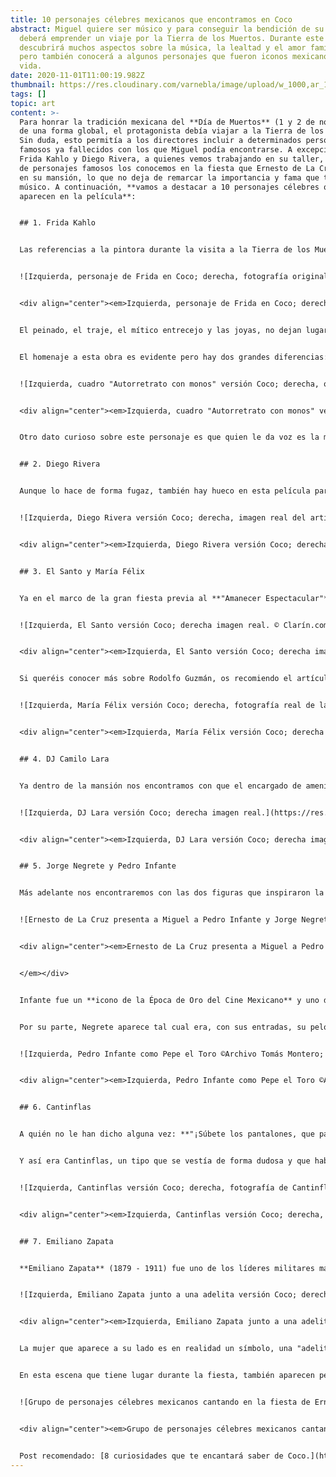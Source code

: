 ```yaml
---
title: 10 personajes célebres mexicanos que encontramos en Coco
abstract: Miguel quiere ser músico y para conseguir la bendición de su familia
  deberá emprender un viaje por la Tierra de los Muertos. Durante este viaje
  descubrirá muchos aspectos sobre la música, la lealtad y el amor familiar,
  pero también conocerá a algunos personajes que fueron iconos mexicanos en
  vida.
date: 2020-11-01T11:00:19.982Z
thumbnail: https://res.cloudinary.com/varnebla/image/upload/w_1000,ar_16:9,c_fill,g_auto,e_sharpen/v1604406616/frida_-_copia_ey3dxj.jpg
tags: []
topic: art
content: >-
  Para honrar la tradición mexicana del **Día de Muertos** (1 y 2 de noviembre)
  de una forma global, el protagonista debía viajar a la Tierra de los Muertos.
  Sin duda, esto permitía a los directores incluir a determinados personajes
  famosos ya fallecidos con los que Miguel podía encontrarse. A excepción de
  Frida Kahlo y Diego Rivera, a quienes vemos trabajando en su taller, el resto
  de personajes famosos los conocemos en la fiesta que Ernesto de La Cruz ofrece
  en su mansión, lo que no deja de remarcar la importancia y fama que tenía el
  músico. A continuación, **vamos a destacar a 10 personajes célebres que
  aparecen en la película**:


  ## 1. Frida Kahlo


  Las referencias a la pintora durante la visita a la Tierra de los Muertos son muchas. Ya vemos la primera mención en la oficina de Entradas, cuando Héctor se disfraza de ella para intentar "colarse" en la Tierra de los Vivos. Más tarde, será el mismo Héctor quien acompañe a Miguel al taller donde se está preparando el número musical de la noche, y allí encontrarán a **Frida organizando la performance.**


  ![Izquierda, personaje de Frida en Coco; derecha, fotografía original de la artista. © Pinterest](https://res.cloudinary.com/varnebla/image/upload/c_scale,w_664/v1604405836/Fotos_BLOG_rynrxa.jpg "Izquierda, personaje de Frida en Coco; derecha, fotografía original de la artista. © Pinterest")


  <div align="center"><em>Izquierda, personaje de Frida en Coco; derecha, fotografía original de la artista. © Pinterest</em></div>


  El peinado, el traje, el mítico entrecejo y las joyas, no dejan lugar a dudas: estamos ante la pintora mexicana **Magdalena Carmen Frida Kahlo Calderón** (1907 - 1954). Por si quedaba alguna duda, su alebrije es un mono y en el taller encontramos una obra que nos recuerda a una obra real de la artista, "Autorretrato con monos" (1943). De sus 150 obras, más de un tercio son autorretratos, y el motivo lo aclara la misma Frida en una de sus frases célebres: *"Pinto autorretratos porque estoy mucho tiempo sola. Me pinto a mi misma porque soy a quien mejor conozco."* 


  El homenaje a esta obra es evidente pero hay dos grandes diferencias: en la obra real Frida aparece sin joyas y con una vestimenta típica indígena y se retrata junto a cuatro monos en lugar de tres. La presencia de estos pequeños peludos también nos la explica la propia pintora, quien dijo que los **monitos representaban a los hijos que nunca pudo tener.** 


  ![Izquierda, cuadro "Autorretrato con monos" versión Coco; derecha, obra original de la artista. © Wikipedia.](https://res.cloudinary.com/varnebla/image/upload/v1604405836/Fotos_BLOG_1_ahe9uq.jpg "Izquierda, cuadro \\\\\"Autorretrato con monos\\\\\" versión Coco; derecha, obra original de la artista. © Wikipedia.")


  <div align="center"><em>Izquierda, cuadro "Autorretrato con monos" versión Coco; derecha, obra original de la artista.© Wikipedia.</em></div>


  Otro dato curioso sobre este personaje es que quien le da voz es la mexicana **Ofelia Medina**, quien a su vez interpretó a Frida en *“Frida, naturaleza viva”*, una película basada en la vida de la pintora y que se grabó en lugares emblemáticos del país.


  ## 2. Diego Rivera


  Aunque lo hace de forma fugaz, también hay hueco en esta película para el pintor y muralista mexicano **Diego Rivera** (1886 - 1957), quien fue marido de Frida Kahlo durante más de 10 tortuosos años. Miguel se lo cruza en el taller donde Frida está preparando la performance, momentos antes de encontrarse con la propia pintora. Diego Rivera está retratando a una modelo (aparentemente desnuda) y la forma en la que estudia la obra nos recuerda a una fotografía original.


  ![Izquierda, Diego Rivera versión Coco; derecha, imagen real del artista. © The Happening.](https://res.cloudinary.com/varnebla/image/upload/v1604405835/Fotos_BLOG_2_mgbhjt.jpg "Izquierda, Diego Rivera versión Coco; derecha, imagen real del artista. © The Happening.")


  <div align="center"><em>Izquierda, Diego Rivera versión Coco; derecha, imagen real del artista. © The Happening.</em></div>


  ## 3. El Santo y María Félix


  Ya en el marco de la gran fiesta previa al **"Amanecer Espectacular"** de Ernesto de La Cruz, encontramos al resto de personajes célebres de la película. Los dos primeros aparecen en la cola que da acceso a la fiesta, se trata de **El Santo** (Rodolfo Guzmán Huerta, 1917 - 1984), icono de la cultura mexicana del S. XX, famoso boxeador que se ocultaba tras una máscara plateada; quien llega acompañado de **María Félix** (1914 - 2002), actriz considerada la diva mexicana por excelencia.


  ![Izquierda, El Santo versión Coco; derecha imagen real. © Clarín.com](https://res.cloudinary.com/varnebla/image/upload/v1604405835/Fotos_BLOG_4_zmxttf.jpg "Izquierda, El Santo versión Coco; derecha imagen real. © Clarín.com")


  <div align="center"><em>Izquierda, El Santo versión Coco; derecha imagen real. © Clarín.com</em></div>


  Si queréis conocer más sobre Rodolfo Guzmán, os recomiendo el artículo "[Quién fue el santo](https://www.clarin.com/internacional/santo-luchador-convirtio-icono-cultura-mexicana-hizo-rostro-misterio_0_O8Z9r6XrJ.html)", que escribió Juan Lagares para el periódico argentino Clarín el pasado agosto. Asimismo, si os interesa saber más sobre la figura de María Félix, tenéis un artículo muy completo sobre ella en [Vogue México](https://www.vogue.mx/estilo-de-vida/articulo/maria-felix-biografia-frases-y-peliculas-de-la-dona).


  ![Izquierda, María Félix versión Coco; derecha, fotografía real de la artista. © Vogue México.](https://res.cloudinary.com/varnebla/image/upload/v1604405835/Fotos_BLOG_3_woolgk.jpg "Izquierda, María Félix versión Coco; derecha, fotografía real de la artista. © Vogue México.")


  <div align="center"><em>Izquierda, María Félix versión Coco; derecha imagen real. © Vogue México</em></div>


  ## 4. DJ Camilo Lara


  Ya dentro de la mansión nos encontramos con que el encargado de amenizar la fiesta es un auténtico DJ mexicano, se trata de Dj Camilo Lara, quien además de colaborar en la banda sonora tiene un papel fundamental: no solo anima la fiesta, sino que entiende cuál es el momento perfecto para bajar la música y dejar que se escuche la guitarra de Miguel.


  ![Izquierda, DJ Lara versión Coco; derecha imagen real.](https://res.cloudinary.com/varnebla/image/upload/c_scale,w_719/v1604408172/Fotos_BLOG_8_susjmu.jpg "Izquierda, DJ Lara versión Coco; derecha imagen real.")


  <div align="center"><em>Izquierda, DJ Lara versión Coco; derecha imagen real.</em></div>


  ## 5. Jorge Negrete y Pedro Infante


  Más adelante nos encontraremos con las dos figuras que inspiraron la de Ernesto: **Pedro Infante Cruz** (1917 - 1957) y **Jorge Alberto Negrete Moreno** (1911 - 1953). Sin duda, un hecho muy significativo es que el artista ficticio los abrace y se coloque en medio, remarcando que él es una creación a partir de ambos talentos.


  ![Ernesto de La Cruz presenta a Miguel a Pedro Infante y Jorge Negrete.](https://res.cloudinary.com/varnebla/image/upload/v1604405856/pedro_infante_y_jorge_negrete_cj7yhq.jpg "Ernesto de La Cruz presenta a Miguel a Pedro Infante y Jorge Negrete.")


  <div align="center"><em>Ernesto de La Cruz presenta a Miguel a Pedro Infante y Jorge Negrete.


  </em></div>


  Infante fue un **icono de la Época de Oro del Cine Mexicano** y uno de los representantes de la música ranchera. Grabó más de 300 canciones y participó en más de 60 películas. De hecho, en su aparición en Coco lo vemos caracterizado como **Pepe el Toro**, su papel en la película homónima. Pepe el Toro fue una trilogía dramática y su protagonista era el icono en el que las clases obreras urbanas se podían identificar.


  Por su parte, Negrete aparece tal cual era, con sus entradas, su pelo negro y el sombrero que le caracterizaba. El cantante conocido como el **"Charro Cantor"** forma parte también de la Época de Oro del Cine Mexicano, de hecho, un año antes de su muerte estaba rodando **la película más emblemática del cine mexicano** con el propio Infante ("*Dos ti­pos de cuidado*", 1952)


  ![Izquierda, Pedro Infante como Pepe el Toro ©Archivo Tomás Montero; derecha, fotografía de Jorge Negrete ©Pinterest.](https://res.cloudinary.com/varnebla/image/upload/c_scale,w_705/v1604405835/Fotos_BLOG_5_y77kwr.jpg "Izquierda, Pedro Infante como Pepe el Toro ©Archivo Tomás Montero; derecha, fotografía de Jorge Negrete ©Pinterest.")


  <div align="center"><em>Izquierda, Pedro Infante como Pepe el Toro ©Archivo Tomás Montero; derecha, fotografía de Jorge Negrete ©Pinterest.</em></div>


  ## 6. Cantinflas


  A quién no le han dicho alguna vez: **"¡Súbete los pantalones, que pareces Cantinflas!"** o le han recomendado **"deja de cantinflear"** para que le tomen en serio. Y es que el personaje que se creó Mario Moreno (1911 - 1993), al quien él mismo bautizó como Cantinflas, no solo tuvo fama en su país de origen sino que trascendió a muchos paises de habla hispana, entre ellos España. De hecho, la RAE acepta el uso de "cantinflear" para referirse a alguien que "*habla o actúa de forma disparatada e incongruente y sin decir nada con sustancia"*.


  Y así era Cantinflas, un tipo que se vestía de forma dudosa y que hablaba mucho, pero para no decir nada. A pesar de ello, (o quizá a consecuencia de ello) tuvo una larga y exitosa carrera, y recibió halagos del mismísimo Charles Chaplin, quien dijo que **era el mejor comediante vivo del momento**. La importancia de este actor queda patente en su funeral, el cual se convirtió en un evento nacional que duró tres días y al que asistieron miles de personas, entre ellas jefes de estado.


  ![Izquierda, Cantinflas versión Coco; derecha, fotografía de Cantinflas ©Pinterest.](https://res.cloudinary.com/varnebla/image/upload/v1604405835/Fotos_BLOG_6_i6nkju.jpg "Izquierda, Cantinflas versión Coco; derecha, fotografía de Cantinflas ©Pinterest.")


  <div align="center"><em>Izquierda, Cantinflas versión Coco; derecha, fotografía de Cantinflas ©Pinterest. </em></div>


  ## 7. Emiliano Zapata


  **Emiliano Zapata** (1879 - 1911) fue uno de los líderes militares más importantes de la Revolución Mexicana; así como un símbolo en la lucha de los campesinos por conseguir sus derechos. Zapata defendía el derecho a huelga y la emancipación de la mujer, y no cambió sus ideales a pesar de los cambios de gobierno. Su asesinato lo convirtió en un mito para los campesinos de América Latina, iluminando su camino en la lucha contra las desigualdades. Si queréis saber más sobre su vida, os recomiendo el artículo biográfico publicado en la web de [National Geographic.](https://historia.nationalgeographic.com.es/a/emiliano-zapata-heroe-revolucion-mexicana_15217)


  ![Izquierda, Emiliano Zapata junto a una adelita versión Coco; derecha, fotografía de Zapata ©ABC.](https://res.cloudinary.com/varnebla/image/upload/v1604405835/Fotos_BLOG_7_ru4rwo.jpg "Izquierda, Emiliano Zapata junto a una adelita versión Coco; derecha, fotografía de Zapata ©ABC.")


  <div align="center"><em>Izquierda, Emiliano Zapata junto a una adelita versión Coco; derecha, fotografía de Zapata ©ABC.</em></div>


  La mujer que aparece a su lado es en realidad un símbolo, una "adelita", que es como se conocía a **las mujeres mexicanas que participaron en la revolución**. Y es que mujeres de todas las clases sociales participaron en esta guerra revolucionaria, tanto en la lucha física como en la intelectual. Lucharon por los derechos de los trabajadores y en materias de igualdad de género, fueron soldados, espías, cocineras y enfermeras. Sin ellas, no había revolución.


  En esta escena que tiene lugar durante la fiesta, también aparecen personajes ilustres como Dolores del Río, Pedro Vargas y Agustín Lara. Sin duda, los directores supieron destacar a grandes personajes mexicanos y les rindieron un merecido homenaje.


  ![Grupo de personajes célebres mexicanos cantando en la fiesta de Ernesto de La Cruz](https://res.cloudinary.com/varnebla/image/upload/v1604405856/curiosidades-coco-famosos-mexicanos_ybicwz.jpg "Grupo de personajes célebres mexicanos cantando en la fiesta de Ernesto de La Cruz")


  <div align="center"><em>Grupo de personajes célebres mexicanos cantando en la fiesta de Ernesto de La Cruz</em></div>


  Post recomendado: [8 curiosidades que te encantará saber de Coco.](https://lameninaperdida.art/blog/8-curiosidades-que-te-encantara-saber-de-coco/)
---
```

